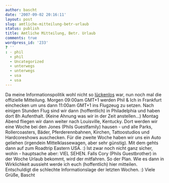 ```yaml
---
author: bascht
date: '2007-09-02 20:16:11'
layout: post
slug: amtliche-mitteilung-betr-urlaub
status: publish
title: Amtliche Mitteilung, Betr. Urlaub
comments: true
wordpress_id: '233'
? ''
: - phil
  - phil
  - Uncategorized
  - unterwegs
  - unterwegs
  - usa
  - usa
---
```


Da meine Informationspolitik wohl nicht so
[lückenlos](http://www.bascht.com/2007/09/02/getting-nervous/) war,
nun noch mal die offizielle Mitteilung. Morgen 09:00am GMT+1 werden
Phil & Ich in Frankfurt einchecken um uns dann 11:00am GMT+1 ins
Flugzeug zu setzen. Nach einigen Stunden Flug sind wir dann
(hoffentlich) in Philadelphia und haben dort 8h Aufenthalt. (Keine
Ahnung was wir in der Zeit anstellen...) Montag Abend fliegen wir
dann weiter nach Louisville, Kentucky. Dort werden wir eine Woche
bei den Jones (Phils Guestfamily) hausen - und alle Parks,
Rollercoasters, Bäder, Pferderennbahnen, Kirchen, Tattoostudios und
Hardcoreshows auschecken. Für die zweite Woche haben wir uns ein
Auto geliehen (irgendein Mittelklassewagen, aber sehr günstig). Mit
dem gehts dann auf zum Roadtrip Eastern USA. :) Ist zwar noch nicht
ganz sicher, wohin - hauptsache aber: VIEL SEHEN. Falls Cory (Phils
Guestbrother) in der Woche Urlaub bekommt, wird der mitfahren. So
der Plan. Wie es dann in Wirklichkeit aussieht werde ich euch
(hoffentlich) hier mitteilen. Entschuldigt die schlechte
Informationslage der letzten Wochen. :) Viele Grüße, Bascht


